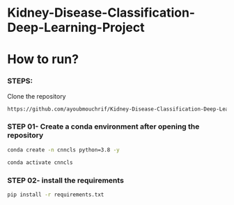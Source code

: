 # Kidney-Disease-Classification-Deep-Learning-Project



# How to run?
### STEPS:

Clone the repository

```bash
https://github.com/ayoubmouchrif/Kidney-Disease-Classification-Deep-Learning-Project
```
### STEP 01- Create a conda environment after opening the repository

```bash
conda create -n cnncls python=3.8 -y
```

```bash
conda activate cnncls
```


### STEP 02- install the requirements
```bash
pip install -r requirements.txt
```